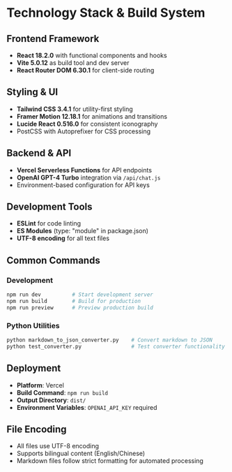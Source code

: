 # Technology Stack & Build System

## Frontend Framework
- **React 18.2.0** with functional components and hooks
- **Vite 5.0.12** as build tool and dev server
- **React Router DOM 6.30.1** for client-side routing

## Styling & UI
- **Tailwind CSS 3.4.1** for utility-first styling
- **Framer Motion 12.18.1** for animations and transitions
- **Lucide React 0.516.0** for consistent iconography
- PostCSS with Autoprefixer for CSS processing

## Backend & API
- **Vercel Serverless Functions** for API endpoints
- **OpenAI GPT-4 Turbo** integration via `/api/chat.js`
- Environment-based configuration for API keys

## Development Tools
- **ESLint** for code linting
- **ES Modules** (type: "module" in package.json)
- **UTF-8 encoding** for all text files

## Common Commands

### Development
```bash
npm run dev          # Start development server
npm run build        # Build for production
npm run preview      # Preview production build
```

### Python Utilities
```bash
python markdown_to_json_converter.py    # Convert markdown to JSON
python test_converter.py                # Test converter functionality
```

## Deployment
- **Platform**: Vercel
- **Build Command**: `npm run build`
- **Output Directory**: `dist/`
- **Environment Variables**: `OPENAI_API_KEY` required

## File Encoding
- All files use UTF-8 encoding
- Supports bilingual content (English/Chinese)
- Markdown files follow strict formatting for automated processing